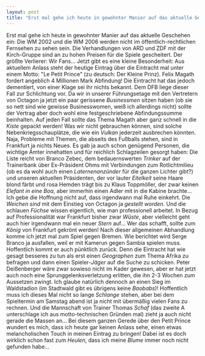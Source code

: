 ```yaml
---
layout: post
title: "Erst mal gehe ich heute in gewohnter Manier auf das aktuelle Geschehen ein: Die WM 2002 und die WM 2006 werden nicht im öffentlich-rechtlichen Fernsehen zu sehen sein."
---
```


Erst mal gehe ich heute in gewohnter Manier auf das aktuelle Geschehen ein: Die WM 2002 und die WM 2006 werden nicht im öffentlich-rechtlichen Fernsehen zu sehen sein. Die Verhandlungen von ARD und ZDF mit der Kirch-Gruppe sind an zu hohen Preisen für die Spiele gescheitert. Der größte Verlierer: Wir Fans... Jetzt gibt es eine kleine Besonderheit: Aus aktuellem Anlass steht der heutige Eintrag über die Eintracht mal unter einem Motto: "Le Petit Prince" (zu deutsch: Der Kleine Prinz). Felix Magath fordert angeblich 4 Millionen Mark Abfindung! Die Eintracht hat das jedoch dementiert, von einer Klage sei ihr nichts bekannt. Dem DFB liege dieser Fall zur Schlichtung vor. Da wir in unserer Führungsetage mit den Vertretern von Octagon ja jetzt ein paar gerissene _Businessmen_ sitzen haben (ob sie so nett sind wie gewisse Businesswomen, weiß ich allerdings nicht) sollte der Vertrag aber doch wohl eine festgeschriebene Abfindungssumme beinhalten. Auf jeden Fall sollte das Thema Magath aber ganz schnell in die _Kiste_ gepackt werden! Was wir nicht gebrauchen können, sind solche Nebenkriegsschauplätze, die wie ein _Vulkan_ jederzeit ausbrechen könnten. Naja, Probleme mit Themen, die abseits des Fußballs stehen, sind in Frankfurt ja nichts Neues. Es gab ja auch schon genügend Personen, die wichtige Ämter innehatten und für reichlich Schlagzeilen gesorgt haben: Die Liste reicht von Branco Zebec, dem bedauernswerten _Trinker_ auf der Trainerbank über Ex-Präsident Ohms mit Verbindungen zum Rotlichtmilieu (ob es da wohl auch einen _Laternenanzünder_ für die ganzen Lichter gibt?) und unseren aktuellen Präsidenten, der vor lauter _Eitelkeit_ seine Haare blond färbt und rosa Hemden trägt bis zu Klaus Toppmöller, der zwar keinen _Elefant in eine Boa_, aber immerhin einen Adler mit in die Kabine brachte... Ich gebe die Hoffnung nicht auf, dass irgendwann mal Ruhe einkehrt. Die _Weichen_ _sind_ mit dem Einstieg von Octagon ja _gestellt_ _worden_. Und die schlauen _Füchse_ wissen eigentlich, wie man professionell arbeitet. In Bezug auf Professionalität war Frankfurt bisher zwar _Wüste_, aber vielleicht geht auch hier irgendwann mal ein neuer _Stern_ auf... Wer das schafft, sollte zum _König_ von Frankfurt gekrönt werden! Nach dieser allgemeinen Abhandlung komme ich jetzt mal zum Spiel gegen Bremen. Wie berichtet wird Serge Branco ja ausfallen, weil er mit Kamerun gegen Sambia spielen muss. Hoffentlich kommt er auch pünktlich zurück. Denn die Eintracht hat wie gesagt besseres zu tun als erst einen _Geographen_ zum Thema Afrika zu befragen und dann einen Spieler-_Jäger_ auf die Suche zu schicken. Peter Deißenberger wäre zwar sowieso nicht im Kader gewesen, aber er hat jetzt auch noch eine Sprunggelenksverletzung erlitten, die ihn 2-3 Wochen zum Aussetzen zwingt. Ich glaube natürlich dennoch an einen Sieg im Waldstadion (im Stadtwald gibt es übrigens keine _Baobabs_)! Hoffentlich muss ich dieses Mal nicht so lange _Schlange_ stehen, aber bei dem Spieltermin am Samstag abend ist ja nicht mit übermäßig vielen Fans zu rechnen. Und die Mannschaft von Trainer Thomas _Schaf_ (das zweite A unterschlage ich aus motto-technischen Gründen mal) zieht ja auch nicht gerade die Massen an... Bei diesem ganzen Gerede über den Petit Prince wundert es mich, dass ich heute gar keinen Anlass sehe, einen etwas melancholischen Touch in meinen Eintrag zu bringen! Dabei ist es doch wirklich schon fast zum _Heulen_, dass ich meine _Blume_ immer noch nicht gefunden habe...
